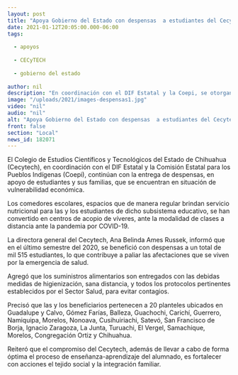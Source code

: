```yaml
---
layout: post
title: "Apoya Gobierno del Estado con despensas  a estudiantes del Cecytech"
date: 2021-01-12T20:05:00.000-06:00
tags:
  
  - apoyos
  
  - CECyTECH
  
  - gobierno del estado
  
author: nil
description: "En coordinación con el DIF Estatal y la Coepi, se otorgan apoyos alimentarios a familias vulnerables de más de mil 500 alumnas y alumnos de 20 planteles del Colegio de Estudios Científicos y Tecnológicos del Estado de Chihuahua"
image: "/uploads/2021/images-despensas1.jpg"
video: "nil"
audio: "nil"
alt: "Apoya Gobierno del Estado con despensas  a estudiantes del Cecytech"
front: false
section: "Local"
news_id: 182071
---
```


El Colegio de Estudios Científicos y Tecnológicos del Estado de Chihuahua (Cecytech), en coordinación con el DIF Estatal y la Comisión Estatal para los Pueblos Indígenas (Coepi), continúan con la entrega de despensas, en apoyo de estudiantes y sus familias, que se encuentran en situación de vulnerabilidad económica.

Los comedores escolares, espacios que de manera regular brindan servicio nutricional para las y los estudiantes de dicho subsistema educativo, se han convertido en centros de acopio de víveres, ante la modalidad de clases a distancia ante la pandemia por COVID-19.

La directora general del Cecytech, Ana Belinda Ames Russek, informó que en el último semestre del 2020, se benefició con despensas a un total de mil 515 estudiantes, lo que contribuye a paliar las afectaciones que se viven por la emergencia de salud.

Agregó que los suministros alimentarios son entregados con las debidas medidas de higienización, sana distancia, y todos los protocolos pertinentes establecidos por el Sector Salud, para evitar contagios.

Precisó que las y los beneficiarios pertenecen a 20 planteles ubicados en Guadalupe y Calvo, Gómez Farías, Balleza, Guachochi, Carichí, Guerrero, Namiquipa, Morelos, Nonoava, Cusihuiriachi, Satevó, San Francisco de Borja, Ignacio Zaragoza, La Junta, Turuachi, El Vergel, Samachique, Morelos, Congregación Ortiz y Chihuahua.

Reiteró que el compromiso del Cecytech, además de llevar a cabo de forma óptima el proceso de enseñanza-aprendizaje del alumnado, es fortalecer con acciones el tejido social y la integración familiar.